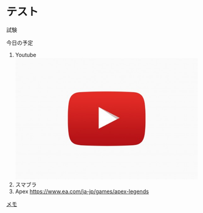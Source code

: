 # テスト

試験

今日の予定
1. Youtube
![メモ](youtube.jpeg "ポップアップ文字") 
2. スマブラ
3. Apex
https://www.ea.com/ja-jp/games/apex-legends

[メモ](test.md "ポップアップ文字") 
